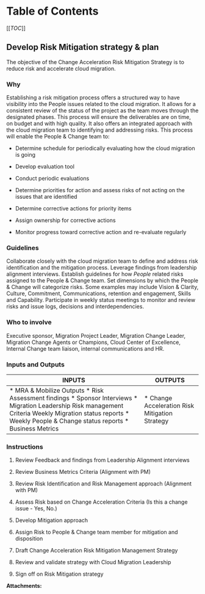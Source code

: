   

  

|    |    |    |    |
| --- | --- | --- | --- |

  

**Table of Contents**
=====================

[[_TOC_]]

**Develop Risk Mitigation strategy & plan**
-------------------------------------------

The objective of the Change Acceleration Risk Mitigation Strategy is to reduce risk and accelerate cloud migration.

### **Why**

  
Establishing a risk mitigation process offers a structured way to have visibility into the People issues related to the cloud migration. It allows for a consistent review of the status of the project as the team moves through the designated phases. This process will ensure the deliverables are on time, on budget and with high quality. It also offers an integrated approach with the cloud migration team to identifying and addressing risks. This process will enable the People & Change team to:

*   Determine schedule for periodically evaluating how the cloud migration is going
    
*   Develop evaluation tool
    
*   Conduct periodic evaluations
    
*   Determine priorities for action and assess risks of not acting on the issues that are identified
    
*   Determine corrective actions for priority items
    
*   Assign ownership for corrective actions
    
*   Monitor progress toward corrective action and re-evaluate regularly
    

  

### **Guidelines**

Collaborate closely with the cloud migration team to define and address risk identification and the mitigation process. Leverage findings from leadership alignment interviews. Establish guidelines for how _People_ related risks assigned to the People & Change team. Set dimensions by which the People & Change will categorize risks. Some examples may include Vision & Clarity, Culture, Commitment, Communications, retention and engagement, Skills and Capability. Participate in weekly status meetings to monitor and review risks and issue logs, decisions and interdependencies.

### **Who to involve**

Executive sponsor, Migration Project Leader, Migration Change Leader, Migration Change Agents or Champions, Cloud Center of Excellence, Internal Change team liaison, internal communications and HR.

### **Inputs and Outputs**

|   **INPUTS**   | **OUTPUTS** |
| --- | --- |
|   *   MRA & Mobilize Outputs      *   Risk Assessment findings      *   Sponsor Interviews      *   Migration Leadership Risk management Criteria Weekly Migration status reports      *   Weekly People & Change status reports      *   Business Metrics   |   *   Change Acceleration Risk Mitigation Strategy        |

### **Instructions**

1.  Review Feedback and findings from Leadership Alignment interviews
    
2.  Review Business Metrics Criteria (Alignment with PM)
    
3.  Review Risk Identification and Risk Management approach (Alignment with PM)
    
4.  Assess Risk based on Change Acceleration Criteria (Is this a change issue - Yes, No.)
    
5.  Develop Mitigation approach
    
6.  Assign Risk to People & Change team member for mitigation and disposition
    
7.  Draft Change Acceleration Risk Mitigation Management Strategy
    
8.  Review and validate strategy with Cloud Migration Leadership
    
9.  Sign off on Risk Mitigation strategy

 **Attachments:** 

